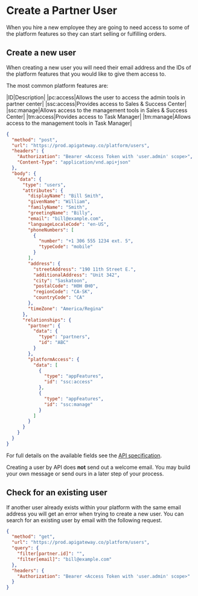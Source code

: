 # Create a Partner User

When you hire a new employee they are going to need access to some of the platform features so they can start selling or fulfilling orders.


## Create a new user
When creating a new user you will need their email address and the IDs of the platform features that you would like to give them access to. 

The most common platform features are:

|ID|Description|
|pc:access|Allows the user to access the admin tools in partner center|
|ssc:access|Provides access to Sales & Success Center|
|ssc:manage|Allows access to the management tools in Sales & Success Center|
|tm:access|Provides access to Task Manager|
|tm:manage|Allows access to the management tools in Task Manager|


```json http
{
  "method": "post",
  "url": "https://prod.apigateway.co/platform/users",
  "headers": {
    "Authorization": "Bearer <Access Token with 'user.admin' scope>",
    "Content-Type": "application/vnd.api+json"
  },
  "body": {
    "data": {
      "type": "users",
      "attributes": {
        "displayName": "Bill Smith",
        "givenName": "William",
        "familyName": "Smith",
        "greetingName": "Billy",
        "email": "bill@example.com",
        "languageLocaleCode": "en-US",
        "phoneNumbers": [
          {
            "number": "+1 306 555 1234 ext. 5",
            "typeCode": "mobile"
          }
        ],
        "address": {
          "streetAddress": "190 11th Street E.",
          "additionalAddress": "Unit 342",
          "city": "Saskatoon",
          "postalCode": "H0H 0H0",
          "regionCode": "CA-SK",
          "countryCode": "CA"
        },
        "timeZone": "America/Regina"
      },
      "relationships": {
        "partner": {
          "data": {
            "type": "partners",
            "id": "ABC"
          }
        },
        "platformAccess": {
          "data": [
            {
              "type": "appFeatures",
              "id": "ssc:access"
            },
            {
              "type": "appFeatures",
              "id": "ssc:manage"
            }
          ]
        }
      }
    }
  }
}
```

For full details on the available fields see the [API specification](../../openapi/platform/platform.yaml/components/schemas/users).

Creating a user by API does **not** send out a welcome email. You may build your own message or send ours in a later step of your process.


## Check for an existing user
If another user already exists within your platform with the same email address you will get an error when trying to create a new user. You can search for an existing user by email with the following request.

```json http
{
  "method": "get",
  "url": "https://prod.apigateway.co/platform/users",
  "query": {
    "filter[partner.id]": "",
    "filter[email]": "bill@example.com"
  },
  "headers": {
    "Authorization": "Bearer <Access Token with 'user.admin' scope>"
  }
}
```
